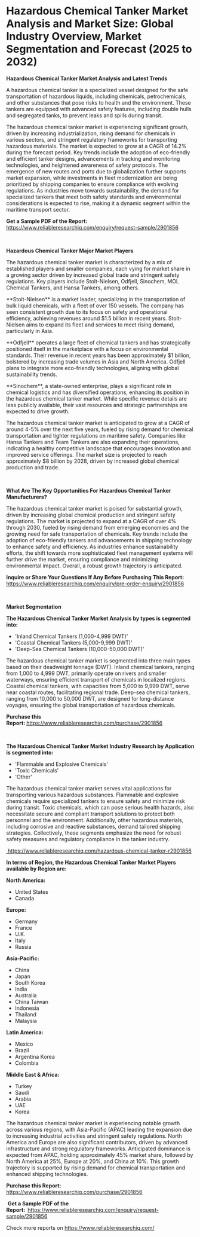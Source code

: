 <p><h1>Hazardous Chemical Tanker Market Analysis and Market Size: Global Industry Overview, Market Segmentation and Forecast (2025 to 2032)</h1></p><p><strong>Hazardous Chemical Tanker Market Analysis and Latest Trends</strong></p>
<p><p>A hazardous chemical tanker is a specialized vessel designed for the safe transportation of hazardous liquids, including chemicals, petrochemicals, and other substances that pose risks to health and the environment. These tankers are equipped with advanced safety features, including double hulls and segregated tanks, to prevent leaks and spills during transit.</p><p>The hazardous chemical tanker market is experiencing significant growth, driven by increasing industrialization, rising demand for chemicals in various sectors, and stringent regulatory frameworks for transporting hazardous materials. The market is expected to grow at a CAGR of 14.2% during the forecast period. Key trends include the adoption of eco-friendly and efficient tanker designs, advancements in tracking and monitoring technologies, and heightened awareness of safety protocols. The emergence of new routes and ports due to globalization further supports market expansion, while investments in fleet modernization are being prioritized by shipping companies to ensure compliance with evolving regulations. As industries move towards sustainability, the demand for specialized tankers that meet both safety standards and environmental considerations is expected to rise, making it a dynamic segment within the maritime transport sector.</p></p>
<p><strong>Get a Sample PDF of the Report:&nbsp;</strong> <a href="https://www.reliableresearchiq.com/enquiry/request-sample/2901856?utm_campaign=3514&utm_medium=2&utm_source=Github&utm_content=ia&utm_term=16032025&utm_id=hazardous-chemical-tanker">https://www.reliableresearchiq.com/enquiry/request-sample/2901856</a></p>
<p>&nbsp;</p>
<p><strong>Hazardous Chemical Tanker Major Market Players</strong></p>
<p><p>The hazardous chemical tanker market is characterized by a mix of established players and smaller companies, each vying for market share in a growing sector driven by increased global trade and stringent safety regulations. Key players include Stolt-Nielsen, Odfjell, Sinochem, MOL Chemical Tankers, and Hansa Tankers, among others.</p><p>**Stolt-Nielsen** is a market leader, specializing in the transportation of bulk liquid chemicals, with a fleet of over 150 vessels. The company has seen consistent growth due to its focus on safety and operational efficiency, achieving revenues around $1.5 billion in recent years. Stolt-Nielsen aims to expand its fleet and services to meet rising demand, particularly in Asia.</p><p>**Odfjell** operates a large fleet of chemical tankers and has strategically positioned itself in the marketplace with a focus on environmental standards. Their revenue in recent years has been approximately $1 billion, bolstered by increasing trade volumes in Asia and North America. Odfjell plans to integrate more eco-friendly technologies, aligning with global sustainability trends.</p><p>**Sinochem**, a state-owned enterprise, plays a significant role in chemical logistics and has diversified operations, enhancing its position in the hazardous chemical tanker market. While specific revenue details are less publicly available, their vast resources and strategic partnerships are expected to drive growth.</p><p>The hazardous chemical tanker market is anticipated to grow at a CAGR of around 4-5% over the next five years, fueled by rising demand for chemical transportation and tighter regulations on maritime safety. Companies like Hansa Tankers and Team Tankers are also expanding their operations, indicating a healthy competitive landscape that encourages innovation and improved service offerings. The market size is projected to reach approximately $8 billion by 2028, driven by increased global chemical production and trade.</p></p>
<p>&nbsp;</p>
<p><strong>What Are The Key Opportunities For Hazardous Chemical Tanker Manufacturers?</strong></p>
<p><p>The hazardous chemical tanker market is poised for substantial growth, driven by increasing global chemical production and stringent safety regulations. The market is projected to expand at a CAGR of over 4% through 2030, fueled by rising demand from emerging economies and the growing need for safe transportation of chemicals. Key trends include the adoption of eco-friendly tankers and advancements in shipping technology to enhance safety and efficiency. As industries enhance sustainability efforts, the shift towards more sophisticated fleet management systems will further drive the market, ensuring compliance and minimizing environmental impact. Overall, a robust growth trajectory is anticipated.</p></p>
<p><strong>Inquire or Share Your Questions If Any Before Purchasing This Report:</strong> <a href="https://www.reliableresearchiq.com/enquiry/pre-order-enquiry/2901856?utm_campaign=3514&utm_medium=2&utm_source=Github&utm_content=ia&utm_term=16032025&utm_id=hazardous-chemical-tanker">https://www.reliableresearchiq.com/enquiry/pre-order-enquiry/2901856</a></p>
<p>&nbsp;</p>
<p><strong>Market Segmentation</strong></p>
<p><strong>The Hazardous Chemical Tanker Market Analysis by types is segmented into:</strong></p>
<p><ul><li>'Inland Chemical Tankers (1,000-4,999 DWT)'</li><li>'Coastal Chemical Tankers (5,000-9,999 DWT)'</li><li>'Deep-Sea Chemical Tankers (10,000-50,000 DWT)'</li></ul></p>
<p><p>The hazardous chemical tanker market is segmented into three main types based on their deadweight tonnage (DWT). Inland chemical tankers, ranging from 1,000 to 4,999 DWT, primarily operate on rivers and smaller waterways, ensuring efficient transport of chemicals in localized regions. Coastal chemical tankers, with capacities from 5,000 to 9,999 DWT, serve near coastal routes, facilitating regional trade. Deep-sea chemical tankers, ranging from 10,000 to 50,000 DWT, are designed for long-distance voyages, ensuring the global transportation of hazardous chemicals.</p></p>
<p><strong>Purchase this Report:&nbsp;</strong><a href="https://www.reliableresearchiq.com/purchase/2901856?utm_campaign=3514&utm_medium=2&utm_source=Github&utm_content=ia&utm_term=16032025&utm_id=hazardous-chemical-tanker">https://www.reliableresearchiq.com/purchase/2901856</a></p>
<p>&nbsp;</p>
<p><strong>The Hazardous Chemical Tanker Market Industry Research by Application is segmented into:</strong></p>
<p><ul><li>'Flammable and Explosive Chemicals'</li><li>'Toxic Chemicals'</li><li>'Other'</li></ul></p>
<p><p>The hazardous chemical tanker market serves vital applications for transporting various hazardous substances. Flammable and explosive chemicals require specialized tankers to ensure safety and minimize risk during transit. Toxic chemicals, which can pose serious health hazards, also necessitate secure and compliant transport solutions to protect both personnel and the environment. Additionally, other hazardous materials, including corrosive and reactive substances, demand tailored shipping strategies. Collectively, these segments emphasize the need for robust safety measures and regulatory compliance in the tanker industry.</p></p>
<p><a href="https://www.reliableresearchiq.com/hazardous-chemical-tanker-r2901856?utm_campaign=3514&utm_medium=2&utm_source=Github&utm_content=ia&utm_term=16032025&utm_id=hazardous-chemical-tanker">&nbsp;https://www.reliableresearchiq.com/hazardous-chemical-tanker-r2901856</a></p>
<p><strong>In terms of Region, the Hazardous Chemical Tanker Market Players available by Region are:</strong></p>
<p>
    <p> <strong> North America: </strong>
        <ul>
            <li>United States</li>
            <li>Canada</li>
        </ul>
        </p> 
    <p> <strong> Europe: </strong>
        <ul>
            <li>Germany</li>
            <li>France</li>
            <li>U.K.</li>
            <li>Italy</li>
            <li>Russia</li>
        </ul>
        </p> 
    <p> <strong> Asia-Pacific: </strong>
        <ul>
            <li>China</li>
            <li>Japan</li>
            <li>South Korea</li>
            <li>India</li>
            <li>Australia</li>
            <li>China Taiwan</li>
            <li>Indonesia</li>
            <li>Thailand</li>
            <li>Malaysia</li>
        </ul>
        </p> 
    <p> <strong> Latin America: </strong>
        <ul>
            <li>Mexico</li>
            <li>Brazil</li>
            <li>Argentina Korea</li>
            <li>Colombia</li>
        </ul>
        </p> 
    <p> <strong> Middle East & Africa: </strong>
        <ul>
            <li>Turkey</li>
            <li>Saudi</li>
            <li>Arabia</li>
            <li>UAE</li>
            <li>Korea</li>
        </ul>
    </p>
    </p>
<p><p>The hazardous chemical tanker market is experiencing notable growth across various regions, with Asia-Pacific (APAC) leading the expansion due to increasing industrial activities and stringent safety regulations. North America and Europe are also significant contributors, driven by advanced infrastructure and strong regulatory frameworks. Anticipated dominance is expected from APAC, holding approximately 45% market share, followed by North America at 25%, Europe at 20%, and China at 10%. This growth trajectory is supported by rising demand for chemical transportation and enhanced shipping technologies.</p></p>
<p><strong>Purchase this Report: </strong><a href="https://www.reliableresearchiq.com/purchase/2901856?utm_campaign=3514&utm_medium=2&utm_source=Github&utm_content=ia&utm_term=16032025&utm_id=hazardous-chemical-tanker">https://www.reliableresearchiq.com/purchase/2901856</a></p>
<p>&nbsp;<strong>Get a Sample PDF of the Report:&nbsp;&nbsp;</strong><a href="https://www.reliableresearchiq.com/enquiry/request-sample/2901856?utm_campaign=3514&utm_medium=2&utm_source=Github&utm_content=ia&utm_term=16032025&utm_id=hazardous-chemical-tanker">https://www.reliableresearchiq.com/enquiry/request-sample/2901856</a></p>
<p><strong></strong></p>
<p>Check more reports on <a href="https://www.reliableresearchiq.com/?utm_campaign=3514&utm_medium=2&utm_source=Github&utm_content=ia&utm_term=16032025&utm_id=hazardous-chemical-tanker">https://www.reliableresearchiq.com/</a></p>